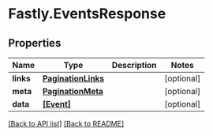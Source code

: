 # Fastly.EventsResponse

## Properties

Name | Type | Description | Notes
------------ | ------------- | ------------- | -------------
**links** | [**PaginationLinks**](PaginationLinks.md) |  | [optional] 
**meta** | [**PaginationMeta**](PaginationMeta.md) |  | [optional] 
**data** | [**[Event]**](Event.md) |  | [optional] 



[[Back to API list]](../../README.md#endpoints) [[Back to README]](../../README.md)
